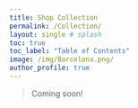 ```yaml
---
title: Shop Collection
permalink: /Collection/
layout: single # splash
toc: true
toc_label: "Table of Contents"
image: /img/Barcelona.png/
author_profile: true
---
```


> Coming soon!

